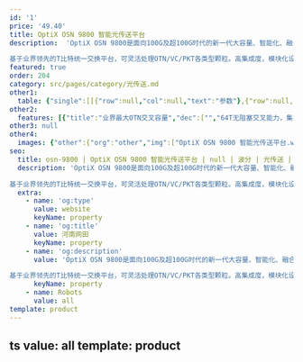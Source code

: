 ```yaml
---
id: '1'
price: '49.40'
title: OptiX OSN 9800 智能光传送平台
description:  'OptiX OSN 9800是面向100G及超100G时代的新一代大容量、智能化、融合光与分组功能的OTN产品。

基于业界领先的T比特统一交换平台，可灵活处理OTN/VC/PKT各类型颗粒。高集成度，模块化设计，支持2M~400GE任意业务接入；单波100G/200G/400G/800G未来可以平滑到1T/2T大管道传送，并集成MPLS-TP功能，从容应对云时代数据流量的爆发式增长。'
featured: true
order: 204
category: src/pages/category/光传送.md
other1: 
  table: {"single":[[{"row":null,"col":null,"text":"参数"},{"row":null,"col":null,"text":"OSN 9800 M12"},{"row":null,"col":null,"text":"OSN 9800 M24"},{"row":null,"col":null,"text":"OSN 9800 U32 Enhanced"}],[{"row":null,"col":null,"text":"设备尺寸(单位：mm)"},{"row":null,"col":null,"text":"442 (宽) x 295 (深) x 347.2 (高)"},{"row":null,"col":null,"text":"442 (宽) x 295 (深) x 747.2 (高)"},{"row":null,"col":null,"text":"498 (宽) x 295 (深) x 1900 (高)"}],[{"row":null,"col":null,"text":"业务槽位"},{"row":null,"col":null,"text":"13"},{"row":null,"col":null,"text":"12/24"},{"row":null,"col":null,"text":"32"}],[{"row":null,"col":null,"text":"交叉类别"},{"row":null,"col":null,"text":"N/A"},{"row":null,"col":null,"text":"ODUk/PKT/VC统一交换 "},{"row":null,"col":null,"text":"ODUk/PKT/VC统一交换 "}],[{"row":null,"col":null,"text":"交叉容量"},{"row":null,"col":null,"text":"N/A"},{"row":null,"col":null,"text":"1:1模式\n4.8 Tbit/s ODUk\n4.8 Tbit/s PKT\n520 Gbit/s VC-4\n40 Gbit/s VC-3/VC-12\n480 Gbit/s SDH接口交叉容量\n1:3模式\n10 Tbit/s ODUk\n4 Tbit/s PKT\n520 Gbit/s VC-4\n40 Gbit/s VC-3/VC-12\n480 Gbit/s SDH接口交叉容量"},{"row":null,"col":null,"text":"2：2模式：12.8T ODUk(k=0、1、2、2e、3、4、flex)\n2：5模式：32 Tbit/s ODUk(k=0、1、2、2e、3、4、flex)\n12.8 Tbit/s PKT\n5.12 Tbit/s VC-4\n160 Gbit/s VC-3/VC-12"}],[{"row":null,"col":null,"text":"波长间隔"},{"row":null,"col":"3","text":"40/48 波 100GHz固定间隔\n80/96 波 50GHz固定间隔\nFlex Grid 37.5 GHz ~ 400 GHz灵活调整"}],[{"row":null,"col":null,"text":"线路侧最大速率"},{"row":null,"col":"3","text":"100G/200G/400G/600G/800G"}],[{"row":null,"col":null,"text":"支持业务类型"},{"row":null,"col":"3","text":"SDH/SONET、以太网、SAN、OTN、视频"}],[{"row":null,"col":null,"text":"波长范围"},{"row":null,"col":"3","text":"DWDM：1524.50 nm～1572.06 nm (super C-band)\nCWDM：1471 nm～1611 nm (S+C+L Band)"}],[{"row":null,"col":null,"text":"供电方式"},{"row":null,"col":"3","text":"-48V DC/-60V DC"}]]}
other2:
  features: [{"title":"业界最大OTN交叉容量","dec":["","64T无阻塞交叉能力，集群扩展至100T以上，轻松疏导数字洪水。业界最大单槽位1T容量，从容面对超100G时代带宽增涨需求",""]},{"title":"统一传输，简化网络","dec":["","基于业界Tbit/s的统一交换平台打造的统一交换矩阵，实现OTN/VC/PKT业务统一交换/传送，减少设备类型，简化网络层次，提升带宽利用率",""]},{"title":"开放、智能，简化运维","dec":["","基于T-SDN设计理念，构建和支撑虚拟化带宽运营服务，支撑波分网络向云时代的传送网转型，智能、可视化运维工具，降低OPEX",""]}]
other3: null
other4:
  images: {"other":{"org":"other","img":["OptiX OSN 9800 智能光传送平台.webp"]}}
seo:
  title: osn-9800 | OptiX OSN 9800 智能光传送平台 | null | 波分 | 光传送 | 企业光网络
  description: 'OptiX OSN 9800是面向100G及超100G时代的新一代大容量、智能化、融合光与分组功能的OTN产品。

基于业界领先的T比特统一交换平台，可灵活处理OTN/VC/PKT各类型颗粒。高集成度，模块化设计，支持2M~400GE任意业务接入；单波100G/200G/400G/800G未来可以平滑到1T/2T大管道传送，并集成MPLS-TP功能，从容应对云时代数据流量的爆发式增长。'
  extra:
    - name: 'og:type'
      value: website
      keyName: property
    - name: 'og:title'
      value: 河南网田
      keyName: property
    - name: 'og:description'
      value: 'OptiX OSN 9800是面向100G及超100G时代的新一代大容量、智能化、融合光与分组功能的OTN产品。

基于业界领先的T比特统一交换平台，可灵活处理OTN/VC/PKT各类型颗粒。高集成度，模块化设计，支持2M~400GE任意业务接入；单波100G/200G/400G/800G未来可以平滑到1T/2T大管道传送，并集成MPLS-TP功能，从容应对云时代数据流量的爆发式增长。'
      keyName: property
    - name: Robots
      value: all
template: product
---
```

ts
      value: all
template: product
---

